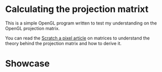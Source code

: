 # Calculating the projection matrixt
This is a simple OpenGL program written to test my understanding on the OpenGL projection matrix.

You can read the [Scratch a pixel article](https://www.scratchapixel.com/lessons/3d-basic-rendering/perspective-and-orthographic-projection-matrix/opengl-perspective-projection-matrix) on matrices to understand the theory behind the projection matrix and how to derive it.

# Showcase
